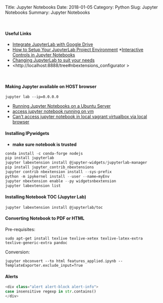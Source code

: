 Title: Jupyter Notebooks
Date: 2018-01-05
Category: Python
Slug: Jupyter Notebooks
Summary: Jupyter Notebooks

<br> 

#### Useful Links

* [Integrate JupyterLab with Google Drive](https://towardsdatascience.com/integrate-jupyterlab-with-google-drive-98d13e340c63)
* [How to Setup Your JupyterLab Project Environment](https://towardsdatascience.com/how-to-setup-your-jupyterlab-project-environment-74909dade29b)
*[Interactive Controls in Jupyter Notebooks](https://towardsdatascience.com/interactive-controls-for-jupyter-notebooks-f5c94829aee6)
* [Changing JupyterLab to suit your needs](https://www.youtube.com/watch?v=a9P7qv4P5LE)
* <http://localhost:8888/tree#nbextensions_configurator  >

<br>

#### Making Jupyter available on HOST browser

`jupyter lab --ip=0.0.0.0`

* [Running Jupyter Notebooks on a Ubuntu Server](https://hackersandslackers.com/running-jupyter-notebooks-on-a-ubuntu-server/)
* [access jupyter notebook running on vm](https://stackoverflow.com/questions/38545198/access-jupyter-notebook-running-on-vm)
* [Can't access jupyter notebook in local vagrant virtualbox via local browser](https://stackoverflow.com/questions/47597515/cant-access-jupyter-notebook-in-local-vagrant-virtualbox-via-local-browser)

#### Installing IPywidgets

* **make sure notebook is trusted**

```powershell
conda install -c conda-forge nodejs
pip install jupyterlab
jupyter labextension install @jupyter-widgets/jupyterlab-manager
pip install jupyter_contrib_nbextensions
jupyter contrib nbextension install --sys-prefix
python -m ipykernel install --user --name=myEnv
jupyter nbextension enable --py widgetsnbextension
jupyter labextension list
```

#### Installing Notebook TOC (Jupyter Lab)

`jupyter labextension install @jupyterlab/toc`

#### Converting Notebook to PDF or HTML

Pre-requisites:

`sudo apt-get install texlive texlive-xetex texlive-latex-extra texlive-generic-extra pandoc`

Conversion:

`jupyter nbconvert --to html features_applied.ipynb --TemplateExporter.exclude_input=True`


#### Alerts

```python
<div class="alert alert-block alert-info">
case insensitive regexp in str.contains()
</div>
```
